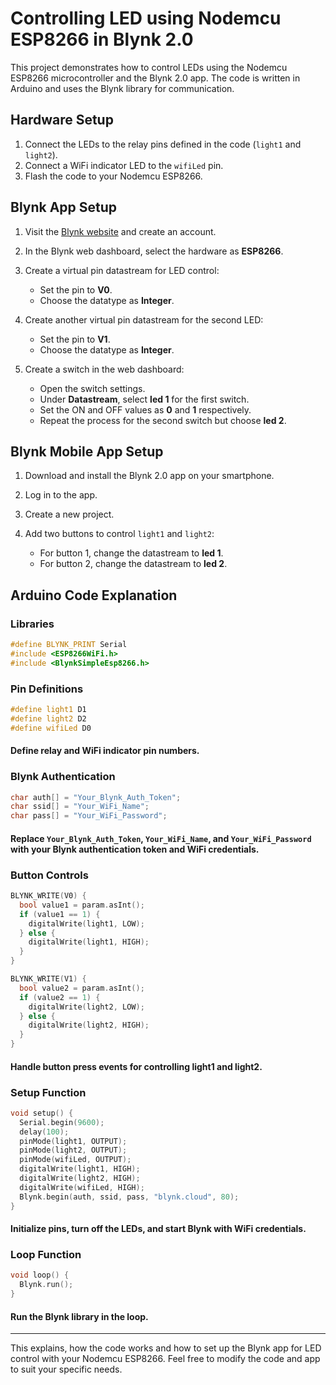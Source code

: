 # Controlling LED using Nodemcu ESP8266 in Blynk 2.0

This project demonstrates how to control LEDs using the Nodemcu ESP8266 microcontroller and the Blynk 2.0 app. The code is written in Arduino and uses the Blynk library for communication.

## Hardware Setup

1. Connect the LEDs to the relay pins defined in the code (`light1` and `light2`).
2. Connect a WiFi indicator LED to the `wifiLed` pin.
3. Flash the code to your Nodemcu ESP8266.

## Blynk App Setup

1. Visit the [Blynk website](https://blynk.io/) and create an account.
2. In the Blynk web dashboard, select the hardware as **ESP8266**.
3. Create a virtual pin datastream for LED control:
   - Set the pin to **V0**.
   - Choose the datatype as **Integer**.

4. Create another virtual pin datastream for the second LED:
   - Set the pin to **V1**.
   - Choose the datatype as **Integer**.

5. Create a switch in the web dashboard:
   - Open the switch settings.
   - Under **Datastream**, select **led 1** for the first switch.
   - Set the ON and OFF values as **0** and **1** respectively.
   - Repeat the process for the second switch but choose **led 2**.

## Blynk Mobile App Setup

1. Download and install the Blynk 2.0 app on your smartphone.

2. Log in to the app.

3. Create a new project.

4. Add two buttons to control `light1` and `light2`:
   - For button 1, change the datastream to **led 1**.
   - For button 2, change the datastream to **led 2**.

## Arduino Code Explanation

### Libraries
```ino
#define BLYNK_PRINT Serial
#include <ESP8266WiFi.h>
#include <BlynkSimpleEsp8266.h>
```

### Pin Definitions
```ino
#define light1 D1
#define light2 D2
#define wifiLed D0
```
#### Define relay and WiFi indicator pin numbers.

### Blynk Authentication
```ino
char auth[] = "Your_Blynk_Auth_Token";
char ssid[] = "Your_WiFi_Name";
char pass[] = "Your_WiFi_Password";
```
#### Replace `Your_Blynk_Auth_Token`, `Your_WiFi_Name`, and `Your_WiFi_Password` with your Blynk authentication token and WiFi credentials.

### Button Controls
```ino
BLYNK_WRITE(V0) {
  bool value1 = param.asInt();
  if (value1 == 1) {
    digitalWrite(light1, LOW);
  } else {
    digitalWrite(light1, HIGH);
  }
}

BLYNK_WRITE(V1) {
  bool value2 = param.asInt();
  if (value2 == 1) {
    digitalWrite(light2, LOW);
  } else {
    digitalWrite(light2, HIGH);
  }
}

```
#### Handle button press events for controlling light1 and light2.

### Setup Function
```ino
void setup() {
  Serial.begin(9600);
  delay(100);
  pinMode(light1, OUTPUT);
  pinMode(light2, OUTPUT);
  pinMode(wifiLed, OUTPUT);
  digitalWrite(light1, HIGH);
  digitalWrite(light2, HIGH);
  digitalWrite(wifiLed, HIGH);
  Blynk.begin(auth, ssid, pass, "blynk.cloud", 80);
}
```
#### Initialize pins, turn off the LEDs, and start Blynk with WiFi credentials.

### Loop Function
```ino
void loop() {
  Blynk.run();
}
```
#### Run the Blynk library in the loop.

---
This explains, how the code works and how to set up the Blynk app for LED control with your Nodemcu ESP8266. Feel free to modify the code and app to suit your specific needs.
